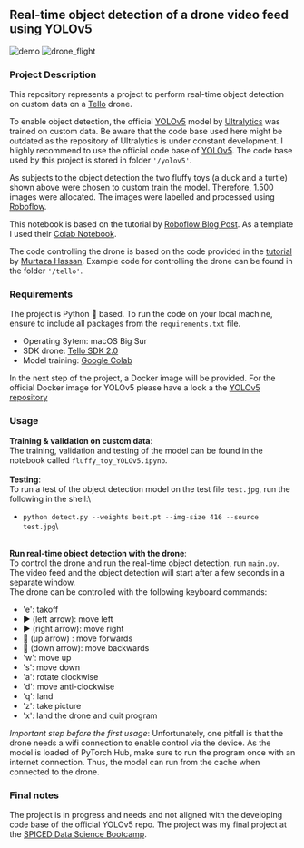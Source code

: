 ## **Real-time object detection of a drone video feed using YOLOv5**

![demo](demo.gif)
![drone_flight](drone_flight.gif)

### **Project Description**
This repository represents a project to perform real-time object detection on custom data on a [Tello](https://www.ryzerobotics.com/de/tello) drone.

To enable object detection, the official [YOLOv5](https://github.com/ultralytics/yolov5) model by [Ultralytics](https://www.ultralytics.com/) was trained on custom data. Be aware that the code base used here might be outdated as the repository of Ultralytics is under constant development. I hlighly recommend to use the official code base of [YOLOv5](https://github.com/ultralytics/yolov5). The code base used by this project is stored in folder `'/yolov5'`.

As subjects to the object detection the two fluffy toys (a duck and a turtle) shown above were chosen to custom train the model. Therefore, 1.500 images were allocated. The images were labelled and processed using [Roboflow](https://roboflow.com/).

This notebook is based on the tutorial by [Roboflow Blog Post](https://blog.roboflow.ai/how-to-train-yolov5-on-a-custom-dataset/). As a template I used their [Colab Notebook](https://colab.research.google.com/drive/1gDZ2xcTOgR39tGGs-EZ6i3RTs16wmzZQ).

The code controlling the drone is based on the code provided in the [tutorial](https://www.murtazahassan.com/courses/drone-programming/) by [Murtaza Hassan](https://www.murtazahassan.com/). Example code for controlling the drone can be found in the folder `'/tello'`.

### **Requirements**
The project is Python 🐍 based. To run the code on your local machine, ensure to include all packages from the `requirements.txt` file.

* Operating Sytem: macOS Big Sur
* SDK drone: [Tello SDK 2.0](https://dl-cdn.ryzerobotics.com/downloads/Tello/Tello%20SDK%202.0%20User%20Guide.pdf)
* Model training: [Google Colab](https://colab.research.google.com/)

In the next step of the project, a Docker image will be provided. For the official Docker image for YOLOv5 please have a look a the [YOLOv5 repository](https://github.com/ultralytics/yolov5)

### **Usage**
**Training & validation on custom data**:\
The training, validation and testing of the model can be found in the notebook called `fluffy_toy_YOLOv5.ipynb`.\
\
**Testing**:\
To run a test of the object detection model on the test file `test.jpg`, run the following in the shell:\
* `python detect.py --weights best.pt --img-size 416 --source test.jpg`\

\
**Run real-time object detection with the drone**:\
To control the drone and run the real-time object detection, run `main.py`. The video feed and the object detection will start after a few seconds in a separate window.\
The drone can be controlled with the following keyboard commands:

* 'e': takoff
* ▶️ (left arrow): move left
* ▶️ (right arrow): move right
* 🔼 (up arrow) : move forwards
* 🔽 (down arrow): move backwards
* 'w': move up
* 's': move down
* 'a': rotate clockwise
* 'd': move anti-clockwise
* 'q': land
* 'z': take picture
* 'x': land the drone and quit program

*Important step before the first usage*: Unfortunately, one pitfall is that the drone needs a wifi connection to enable control via the device. As the model is loaded of PyTorch Hub, make sure to run the program once with an internet connection. Thus, the model can run from the cache when connected to the drone.  

### **Final notes**
The project is in progress and needs and not aligned with the developing code base of the official YOLOv5 repo. The project was my final project at the [SPICED Data Science Bootcamp](https://www.spiced-academy.com/en/program/data-science).